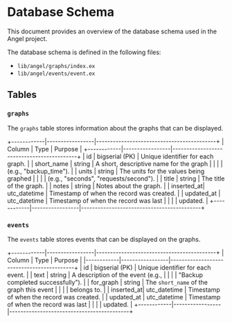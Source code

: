 
# Database Schema

This document provides an overview of the database schema used in the Angel project.

The database schema is defined in the following files:
- `lib/angel/graphs/index.ex`
- `lib/angel/events/event.ex`

## Tables

### `graphs`

The `graphs` table stores information about the graphs that can be displayed.

+------------|-----------------|-------------------------------------------+
| Column     | Type            | Purpose                                   |
+------------|-----------------|-------------------------------------------+
| id         | bigserial (PK)  | Unique identifier for each graph.         |
| short_name | string          | A short, descriptive name for the graph   |
|            |                 |  (e.g., "backup_time").                   |
| units      | string          | The units for the values being graphed    |
|            |                 | (e.g., "seconds", "requests/second").     |
| title      | string          | The title of the graph.                   |
| notes      | string          | Notes about the graph.                    |
| inserted_at| utc_datetime    | Timestamp of when the record was created. |
| updated_at | utc_datetime    | Timestamp of when the record was last     |
|            |                 |                                  updated. |
+------------|-----------------|-------------------------------------------+

### `events`

The `events` table stores events that can be displayed on the graphs.

+------------|-----------------|-------------------------------------------+
| Column     | Type            | Purpose                                   |
|------------|-----------------|-------------------------------------------+
| id         | bigserial (PK)  | Unique identifier for each event.         |
| text       | string          | A description of the event (e.g.,         |
|            |                 | "Backup completed successfully").         |
| for_graph  | string          | The `short_name` of the graph this event  |
|            |                 | belongs to.                               |
| inserted_at| utc_datetime    | Timestamp of when the record was created. |
| updated_at | utc_datetime    | Timestamp of when the record was last     |
|            |                 |                                  updated. |
+------------|-----------------|-------------------------------------------+

